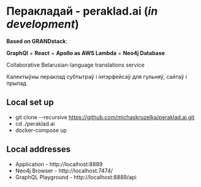 # Перакладай - peraklad.ai (*in development*)
**Based on GRANDstack**:

**GraphQl** + **React** + **Apollo as AWS Lambda** + **Neo4j Database**

Collaborative Belarusian-language translations service

Калектыўны пераклад субтытраў і інтэрфейсаў для гульняў, сайтаў і прылад

## Local set up
* git clone --recursive https://github.com/michaskruzelka/peraklad.ai.git
* cd ./peraklad.ai
* docker-compose up

## Local addresses
* Application - http://localhost:8889
* Neo4j Browser - http://localhost:7474/
* GraphQL Playground - http://localhost:8889/api
